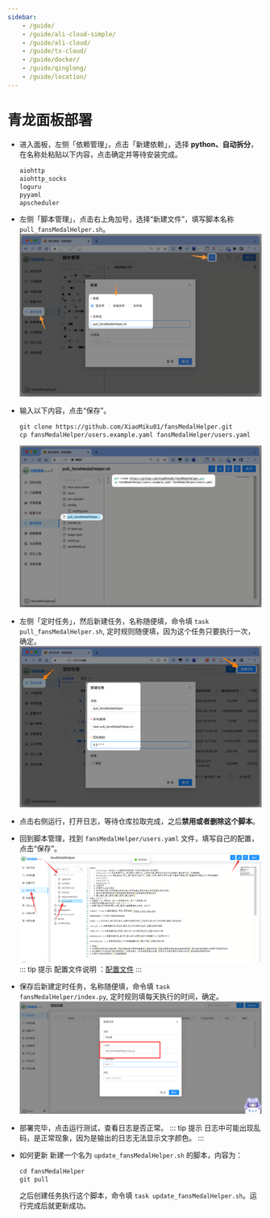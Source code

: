 ```yaml
---
sidebar:
    - /guide/
    - /guide/ali-cloud-simple/
    - /guide/ali-cloud/
    - /guide/tx-cloud/
    - /guide/docker/
    - /guide/qinglong/
    - /guide/location/
---
```


# 青龙面板部署

- 进入面板，左侧「依赖管理」，点击「新建依赖」，选择 **python、自动拆分**，在名称处粘贴以下内容，点击确定并等待安装完成。

    ```text
    aiohttp 
    aiohttp_socks
    loguru 
    pyyaml 
    apscheduler
    ```

- 左侧「脚本管理」，点击右上角加号，选择“新建文件”，填写脚本名称 `pull_fansMedalHelper.sh`。
    ![](../images/other/image1.png)

- 输入以下内容，点击“保存”。

    ```shell
    git clone https://github.com/XiaoMiku01/fansMedalHelper.git
    cp fansMedalHelper/users.example.yaml fansMedalHelper/users.yaml
    ```

    ![](../images/other/image2.png)

- 左侧「定时任务」，然后新建任务，名称随便填，命令填 `task pull_fansMedalHelper.sh`, 定时规则随便填，因为这个任务只要执行一次，确定。
    ![](../images/other/image3.png)

- 点击右侧运行，打开日志，等待仓库拉取完成，之后**禁用或者删除这个脚本**。

- 回到脚本管理，找到 `fansMedalHelper/users.yaml` 文件，填写自己的配置，点击“保存”。
    ![](../images/other/image5.png)
    ::: tip 提示
    配置文件说明 ：[配置文件](./#配置文件说明-users-yaml)
    :::

- 保存后新建定时任务，名称随便填，命令填 `task fansMedalHelper/index.py`, 定时规则填每天执行的时间，确定。
    ![](../images/other/image6.png)

- 部署完毕，点击运行测试，查看日志是否正常。
    ::: tip 提示
    日志中可能出现乱码，是正常现象，因为是输出的日志无法显示文字颜色。
    :::

- 如何更新
    新建一个名为 `update_fansMedalHelper.sh` 的脚本，内容为：

    ```shell
    cd fansMedalHelper
    git pull
    ```

    之后创建任务执行这个脚本，命令填 `task update_fansMedalHelper.sh`。运行完成后就更新成功。
